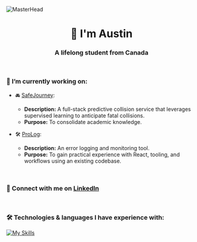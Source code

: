 <!-- This is a ✨special ✨ repository that you can use to add a README.md to your GitHub profile. -->

![MasterHead](https://user-images.githubusercontent.com/91335832/186541245-5ba44dbd-4636-47e9-910e-d1083f58a00d.jpg)

<h1 align="center">
  👋 I'm Austin
</h1>

<h3 align="center">
  A lifelong student from Canada
</h3>

<br>

### 🔭 I’m currently working on:

- 🚘 [SafeJourney](https://github.com/austinforgie/safe-journey):
  - **Description:** A full-stack predictive collision service that leverages supervised learning to anticipate fatal collisions.
  - **Purpose:** To consolidate academic knowledge.

- 🛠️ [ProLog](https://github.com/profydev/prolog-app-austinforgie):
  - **Description:** An error logging and monitoring tool.
  - **Purpose:** To gain practical experience with React, tooling, and workflows using an existing codebase.

<br>

### 💬 Connect with me on **[LinkedIn](https://ca.linkedin.com/in/austinforgie)**

<br>

### 🛠️ Technologies & languages I have experience with:

[![My Skills](https://skillicons.dev/icons?i=js,nodejs,html,java,cs,postgres,react,express,tailwind,python,dotnet,mongodb,jest&perline=6)](https://skillicons.dev)
